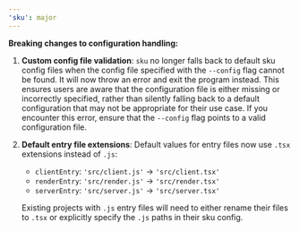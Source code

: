 ```yaml
---
'sku': major
---
```


**Breaking changes to configuration handling:**

1. **Custom config file validation**: `sku` no longer falls back to default sku config files when the config file specified with the `--config` flag cannot be found. It will now throw an error and exit the program instead. This ensures users are aware that the configuration file is either missing or incorrectly specified, rather than silently falling back to a default configuration that may not be appropriate for their use case. If you encounter this error, ensure that the `--config` flag points to a valid configuration file.

2. **Default entry file extensions**: Default values for entry files now use `.tsx` extensions instead of `.js`:
   - `clientEntry`: `'src/client.js'` → `'src/client.tsx'`
   - `renderEntry`: `'src/render.js'` → `'src/render.tsx'`  
   - `serverEntry`: `'src/server.js'` → `'src/server.tsx'`

   Existing projects with `.js` entry files will need to either rename their files to `.tsx` or explicitly specify the `.js` paths in their sku config.